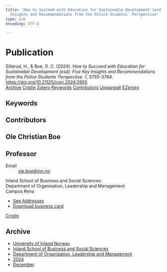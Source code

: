```yaml
---
title: 'How to Succeed with Education for Sustainable Development (esd): Five Key
  Insights and Recommendations from the Police Students´ Perspective'
type: pub
encoding: UTF-8

---
```

<h1>Publication</h1>
<article id="csl-bib-container-CWXFB27A" class="csl-bib-container">
  <div class="csl-bib-body"> <div class="csl-entry">Sillerud, H., &#38; Boe, O. C. (2024). <i>How to Succeed with Education for Sustainable Development (esd): Five Key Insights and Recommendations from the Police Students´ Perspective</i>. <i>1</i>, 3755–3764. <a href="https://doi.org/10.21125/iceri.2024.0955">https://doi.org/10.21125/iceri.2024.0955</a></div> </div>
  <div class="csl-bib-buttons">
    <a href="#taxonomy-article-CWXFB27A" alt="archive" class="csl-bib-button">Archive</a>
    <a href="https://app.cristin.no/results/show.jsf?id=2328590" alt="Cristin" class="csl-bib-button">Cristin</a>
    <a href="http://zotero.org/groups/5881554/items/CWXFB27A" alt="Zotero" class="csl-bib-button">Zotero</a>
    <a href="#keywords-article-CWXFB27A" alt="keywords" class="csl-bib-button">Keywords</a>
    <a href="#contributors-article-CWXFB27A" alt="contributors" class="csl-bib-button">Contributors</a>
    <a href="https://doi.org/10.21125/iceri.2024.0955" alt="Unpaywall" class="csl-bib-button">Unpaywall</a>
    <a href="https://doi.org/10.21125/iceri.2024.0955" alt="EZproxy" class="csl-bib-button">EZproxy</a>
  </div>
  <div id="csl-bib-meta-container-CWXFB27A"></div>
</article>
<div id="csl-bib-meta-CWXFB27A" class="csl-bib-meta">
  <article id="keywords-article-CWXFB27A" class="keywords-article">
    <h1>Keywords</h1>
    
  </article>
  <article id="contributors-article-CWXFB27A" class="contributors-article">
    <h1>Contributors</h1>
    <div class="personas"> <div class="vrtx-hinn-person-card"> <div class="photo"> <i class="lar la-user-circle missing-person"></i> </div> <div class="info"> <hgroup><h1>Ole Christian Boe</h1> <h2>Professor</h2> </hgroup><dl> <dt>Email</dt> <dd> <a href="mailto:ole.boe@inn.no">ole.boe@inn.no</a> </dd> </dl> <p> Inland School of Business and Social Sciences<br> Department of Organisation, Leadership and Management<br> Campus Rena </p> <ul class="vrtx-hinn-links"> <li><a href="https://www.inn.no/english/find-an-employee/ole-boe.html#vrtx-hinn-addresses">See Addresses</a></li> <li><a href="https://www.inn.no/english/find-an-employee/ole-boe.html?vrtx=vcf">Download business card</a></li> </ul> </div> </div> <a href="https://app.cristin.no/persons/show.jsf?id=603087" alt="Cristin URL" class="personas-cristin">Cristin</a> </div>
  </article>
  <article id="taxonomy-article-CWXFB27A" class="taxonomy-article">
    <h1>Archive</h1>
    <ul>
      <li>
        <a href="/en/archive/?key=3DCRN523">University of Inland Norway</a>
      </li>
      <li>
        <a href="/en/archive/?key=DU8Q9LN9">Inland School of Business and Social Sciences</a>
      </li>
      <li>
        <a href="/en/archive/?key=4LUWR3ZM">Department of Organisation, Leadership and Management</a>
      </li>
      <li>
        <a href="/en/archive/?key=TY5PNNUR">2024</a>
      </li>
      <li>
        <a href="/en/archive/?key=YRAMKLSV">December</a>
      </li>
    </ul>
  </article>
</div>
